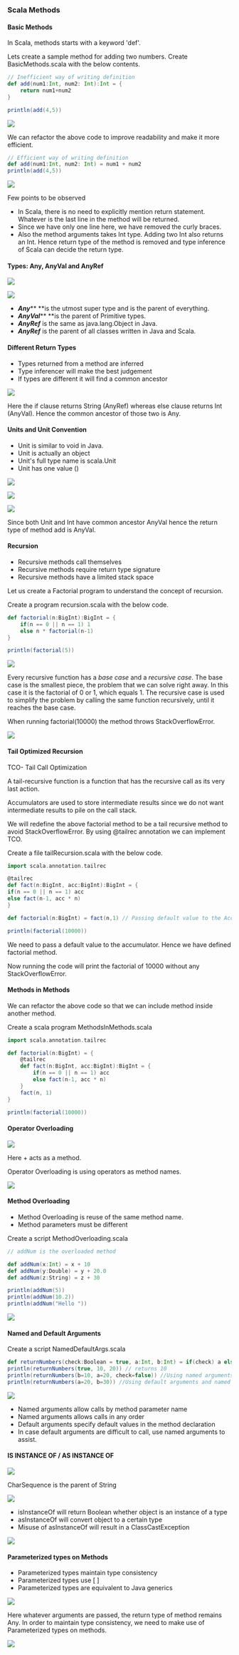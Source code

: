 ### Scala Methods

#### Basic Methods

In Scala, methods starts with a keyword 'def'.

Lets create a sample method for adding two numbers. Create BasicMethods.scala with the below contents.

```scala
// Inefficient way of writing definition
def add(num1:Int, num2: Int):Int = {
    return num1+num2
}

println(add(4,5))
```

![](/assets/Basic_Methods_1.png)

We can refactor the above code to improve readability and make it more efficient.

```scala
// Efficient way of writing definition
def add(num1:Int, num2: Int) = num1 + num2
println(add(4,5))
```

![](/assets/Basic_Methods_2.png)

Few points to be observed

* In Scala, there is no need to explicitly mention return statement. Whatever is the last line in the method will be returned.
* Since we have only one line here, we have removed the curly braces.
* Also the method arguments takes Int type. Adding two Int also returns an Int. Hence return type of the method is removed and type inference of Scala can decide the return type.

#### Types: Any, AnyVal and AnyRef

![](/assets/scala_types_any.png)

![](assets/unified-types-diagram.svg)

* _**Any**_** **is the utmost super type and is the parent of everything.
* _**AnyVal**_** **is the parent of Primitive types.
* _**AnyRef**_ is the same as java.lang.Object in Java.
* _**AnyRef**_ is the parent of all classes written in Java and Scala.

#### Different Return Types

* Types returned from a method are inferred
* Type inferencer will make the best judgement
* If types are different it will find a common ancestor

![](/assets/Different_Return_Types.png)

Here the if clause returns String \(AnyRef\) whereas else clause returns Int \(AnyVal\). Hence the common ancestor of those two is Any.

#### Units and Unit Convention

* Unit is similar to void in Java.
* Unit is actually an object
* Unit's full type name is scala.Unit
* Unit has one value \(\)

![](/assets/Unit_Example.png)

![](/assets/Unit_println.png)

![](/assets/Unit_Example_2.png)

Since both Unit and Int have common ancestor AnyVal hence the return type of method add is AnyVal.

#### Recursion

* Recursive methods call themselves
* Recursive methods require return type signature
* Recursive methods have a limited stack space

Let us create a Factorial program to understand the concept of recursion.

Create a program recursion.scala with the below code.

```scala
def factorial(n:BigInt):BigInt = {
    if(n == 0 || n == 1) 1
    else n * factorial(n-1)
}

println(factorial(5))
```

![](/assets/recursion_factorial.png)

Every recurs­ive func­tion has a _base case_ and a _recurs­ive case_. The base case is the smal­lest piece, the prob­lem that we can solve right away. In this case it is the factorial of 0 or 1, which equals 1. The recurs­ive case is used to sim­plify the prob­lem by call­ing the same func­tion recurs­ively, until it reaches the base case.

When running factorial\(10000\) the method throws StackOverflowError.

![](/assets/recursion_stackoverflow.png)

#### Tail Optimized Recursion

TCO- Tail Call Optimization

A tail-recursive func­tion is a func­tion that has the recurs­ive call as its very last action.

Accumulators are used to store intermediate results since we do not want intermediate results to pile on the call stack.

We will redefine the above factorial method to be a tail recursive method to avoid StackOverflowError. By using @tailrec annotation we can implement TCO.

Create a file tailRecursion.scala with the below code.

```scala
import scala.annotation.tailrec

@tailrec
def fact(n:BigInt, acc:BigInt):BigInt = {
if(n == 0 || n == 1) acc
else fact(n-1, acc * n)
}

def factorial(n:BigInt) = fact(n,1) // Passing default value to the Accumulator

println(factorial(10000))
```

We need to pass a default value to the accumulator. Hence we have defined factorial method.

Now running the code will print the factorial of 10000 without any StackOverflowError.

#### Methods in Methods

We can refactor the above code so that we can include method inside another method.

Create a scala program MethodsInMethods.scala

```scala
import scala.annotation.tailrec

def factorial(n:BigInt) = {
    @tailrec
    def fact(n:BigInt, acc:BigInt):BigInt = {
        if(n == 0 || n == 1) acc
        else fact(n-1, acc * n)
    }
    fact(n, 1)
}

println(factorial(10000))
```

#### Operator Overloading

![](/assets/operator_overloading.png)

Here + acts as a method.

Operator Overloading is using operators as method names.

![](/assets/operator_overloading_2.png)

#### Method Overloading

* Method Overloading is reuse of the same method name.
* Method parameters must be different

Create a script MethodOverloading.scala

```scala
// addNum is the overloaded method

def addNum(x:Int) = x + 10
def addNum(y:Double) = y + 20.0
def addNum(z:String) = z + 30

println(addNum(5))
println(addNum(10.2))
println(addNum("Hello "))
```

![](/assets/method_overloading.png)

#### Named and Default Arguments

Create a script NamedDefaultArgs.scala

```scala
def returnNumbers(check:Boolean = true, a:Int, b:Int) = if(check) a else b
println(returnNumbers(true, 10, 20)) // returns 10
println(returnNumbers(b=10, a=20, check=false)) //Using named arguments returns 10
println(returnNumbers(a=20, b=30)) //Using default arguments and named arguments returns 20
```

![](/assets/named_and_default_arguments.png)

* Named arguments allow calls by method parameter name
* Named arguments allows calls in any order
* Default arguments specify default values in the method declaration
* In case default arguments are difficult to call, use named arguments to assist.

#### IS INSTANCE OF / AS INSTANCE OF

![](/assets/isInstanceOf.png)

CharSequence is the parent of String

![](/assets/CharSequence.png)

* isInstanceOf will return Boolean whether object is an instance of a type
* asInstanceOf will convert object to a certain type
* Misuse of asInstanceOf will result in a ClassCastException

![](/assets/asInstanceOf.png)

#### Parameterized types on Methods

* Parameterized types maintain type consistency
* Parameterized types use \[ \]
* Parameterized types are equivalent to Java generics

![](/assets/Parameterized_Types_1.png)

Here whatever arguments are passed, the return type of method remains Any. In order to maintain type consistency, we need to make use of Parameterized types on methods.

![](/assets/Parameterized_Types_2.png)

